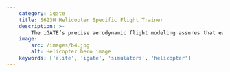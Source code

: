 ```yaml
---
    category: igate
    title: S623H Helicopter Specific Flight Trainer
    description: >-
        The iGATE’s precise aerodynamic flight modeling assures that each aircraft’s flight characteristics are predictable and expected; iGATE combines aircraft known 'book' data with data collected from actual aircraft flight tests to form the foundation of each flight model.
    image:
        src: /images/b4.jpg
        alt: Helicopter hero image
    keywords: ['elite', 'igate', 'simulators', 'helicopter']
---
```

